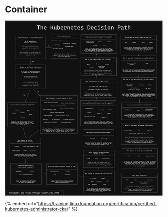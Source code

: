 # Container





![](../../.gitbook/assets/Kubernetes.jpeg)

{% embed url="https://training.linuxfoundation.org/certification/certified-kubernetes-administrator-cka/" %}
